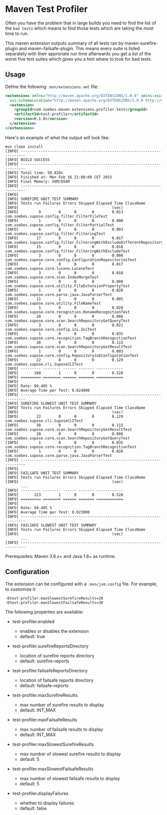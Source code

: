 # Maven Test Profiler

Often you have the problem that in large builds you need to find
the list of the `bad tests` which means to find those tests
which are taking the most time to run.

This maven extension outputs summary of all tests ran by
maven-surefire-plugin and maven-failsafe-plugin.
This means every suite is listed separately with their approriate 
run time afterwards you get a list of the worst five test suites
which gives you a hint where to look for bad tests.

## Usage

Define the following `.mvn/extensions.xml` file:

``` xml
<extensions xmlns="http://maven.apache.org/EXTENSIONS/1.0.0" xmlns:xsi="http://www.w3.org/2001/XMLSchema-instance"
  xsi:schemaLocation="http://maven.apache.org/EXTENSIONS/1.0.0 http://maven.apache.org/xsd/core-extensions-1.0.0.xsd">
  <extension>
    <groupId>com.soebes.maven.extensions.profiler.test</groupId>
    <artifactId>test-profiler</artifactId>
    <version>0.1.0</version>
  </extension>
</extensions>
```

Here's an example of what the output will look like:

```
mvn clean install
[INFO] ------------------------------------------------------------------------
[INFO] BUILD SUCCESS
[INFO] ------------------------------------------------------------------------
[INFO] Total time: 50.828s
[INFO] Finished at: Mon Feb 16 21:08:08 CET 2015
[INFO] Final Memory: 56M/654M
[INFO] ------------------------------------------------------------------------
[INFO]
[INFO] SUREFIRE UNIT TEST SUMMARY
[INFO] Tests run Failures Errors Skipped Elapsed Time ClassName
[INFO]                                          (sec)
[INFO]         9        0      0       0        0.013 com.soebes.supose.config.filter.FilterFileTest
[INFO]         1        0      0       0        0.000 com.soebes.supose.config.filter.FilterPartialTest
[INFO]         6        0      0       0        0.003 com.soebes.supose.config.filter.FilteringTest
[INFO]        17        0      0       0        0.017 com.soebes.supose.config.filter.FilteringWithExcludeDifferentRepositoryIdTest
[INFO]        15        0      0       0        0.018 com.soebes.supose.config.filter.FilteringWithExcludeTest
[INFO]         3        0      0       0        0.000 com.soebes.supose.core.config.ConfigurationRepositoriesTest
[INFO]         7        0      0       0        0.017 com.soebes.supose.core.lucene.LuceneTest
[INFO]         3        0      0       0        0.018 com.soebes.supose.core.scan.IndexMergeTest
[INFO]         1        0      0       0        0.000 com.soebes.supose.core.utility.FileExtensionPropertyTest
[INFO]         1        0      0       0        0.028 com.soebes.supose.core.parse.java.JavaParserTest
[INFO]        11        1      0       0        0.005 com.soebes.supose.core.utility.FileNameTest
[INFO]         1        0      0       0        0.020 com.soebes.supose.core.recognition.RenameRecognitionTest
[INFO]        28        0      0       0        0.086 com.soebes.supose.core.scan.SearchRepositoryGetQueryTest
[INFO]         3        0      0       0        0.021 com.soebes.supose.core.config.ini.IniTest
[INFO]         1        0      0       0        0.035 com.soebes.supose.core.recognition.TagBranchRecognitionTest
[INFO]        38        0      0       0        0.115 com.soebes.supose.core.scan.SearchRepositoryGetResultTest
[INFO]         1        0      0       0        0.003 com.soebes.supose.core.config.RepositoryJobConfigurationTest
[INFO]        22        0      0       0        0.129 com.soebes.supose.cli.SuposeCLITest
[INFO] --------- -------- ------ ------- ------------
[INFO]       168        1      0       0        0.528
[INFO] ========= ======== ====== ======= ============
[INFO]
[INFO] Rate: 99.405 %
[INFO] Average Time per Test: 0.024000
[INFO] ------------------------------------------------------------------------
[INFO] SUREFIRE SLOWEST UNIT TEST SUMMARY
[INFO] Tests run Failures Errors Skipped Elapsed Time ClassName
[INFO]                                          (sec)
[INFO]        22        0      0       0        0.129 com.soebes.supose.cli.SuposeCLITest
[INFO]        38        0      0       0        0.115 com.soebes.supose.core.scan.SearchRepositoryGetResultTest
[INFO]        28        0      0       0        0.086 com.soebes.supose.core.scan.SearchRepositoryGetQueryTest
[INFO]         1        0      0       0        0.035 com.soebes.supose.core.recognition.TagBranchRecognitionTest
[INFO]         1        0      0       0        0.028 com.soebes.supose.core.parse.java.JavaParserTest
[INFO] ------------------------------------------------------------------------
[INFO]
[INFO] FAILSAFE UNIT TEST SUMMARY
[INFO] Tests run Failures Errors Skipped Elapsed Time ClassName
[INFO]                                          (sec)
       ...
[INFO] --------- -------- ------ ------- ------------
[INFO]       123        1      0       0        0.528
[INFO] ========= ======== ====== ======= ============
[INFO]
[INFO] Rate: 98.405 %
[INFO] Average Time per Test: 0.023000
[INFO] ------------------------------------------------------------------------
[INFO] FAILSAFE SLOWEST UNIT TEST SUMMARY
[INFO] Tests run Failures Errors Skipped Elapsed Time ClassName
[INFO]                                          (sec)
       ...
[INFO] ------------------------------------------------------------------------
```

Prerequisites: Maven 3.6.x+ and Java 1.8+ as runtime.

## Configuration

The extension can be configured with a `.mvn/jvm.config` file. For example, to customize it:

```
-Dtest-profiler.maxSlowestSurefireResults=20
-Dtest-profiler.maxSlowestFailsafeResults=30
```

The following properties are available:

- test-profiler.enabled
  - enables or disables the extension
  - default: true

- test-profiler.surefireReportsDirectory
  - location of surefire reports directory
  - default: surefire-reports

- test-profiler.failsafeReportsDirectory
  - location of failsafe reports directory
  - default: failsafe-reports

- test-profiler.maxSurefireResults
  - max number of surefire results to display
  - default: INT_MAX

- test-profiler.maxFailsafeResults
  - max number of failsafe results to display
  - default: INT_MAX

- test-profiler.maxSlowestSurefireResults
  - max number of slowest surefire results to display
  - default: 5

- test-profiler.maxSlowestFailsafeResults
  - max number of slowest failsafe results to display
  - default: 5

- test-profiler.displayFailures
  - whether to display failures
  - default: false
